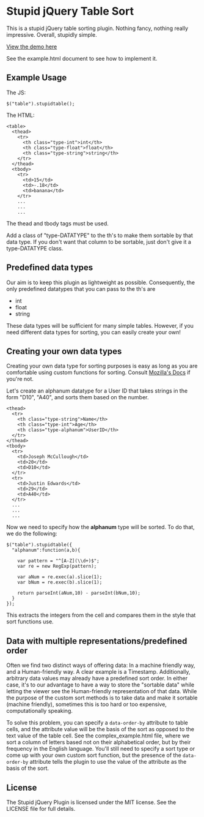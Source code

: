 Stupid jQuery Table Sort
========================

This is a stupid jQuery table sorting plugin. Nothing fancy, nothing really
impressive. Overall, stupidly simple.

[View the demo here][0]

See the example.html document to see how to implement it. 

Example Usage
-------------

The JS:

    $("table").stupidtable();

The HTML:
  
    <table>
      <thead>
        <tr>
          <th class="type-int">int</th>
          <th class="type-float">float</th>
          <th class="type-string">string</th>
        </tr>
      </thead>
      <tbody>
        <tr>
          <td>15</td>
          <td>-.18</td>
          <td>banana</td>
        </tr>
        ...
        ...
        ...

The thead and tbody tags must be used.  

Add a class of "type-DATATYPE" to the th's to make them sortable by that data
type. If you don't want that column to be sortable, just don't give it a 
type-DATATYPE class.

Predefined data types
---------------------

Our aim is to keep this plugin as lightweight as possible. Consequently, the 
only predefined datatypes that you can pass to the th's are

* int
* float
* string

These data types will be sufficient for many simple tables. However, if you need
different data types for sorting, you can easily create your own!

Creating your own data types
----------------------------

Creating your own data type  for sorting purposes is easy as long as you are 
comfortable using custom functions for sorting. Consult [Mozilla's Docs][1] 
if you're not.

[0]: http://joequery.github.com/Stupid-Table-Plugin/
[1]: https://developer.mozilla.org/en/JavaScript/Reference/Global_Objects/Array/sort

Let's create an alphanum datatype for a User ID that takes strings in the 
form "D10", "A40", and sorts them based on the number.

    <thead>
      <tr>
        <th class="type-string">Name</th>
        <th class="type-int">Age</th>
        <th class="type-alphanum">UserID</th>
      </tr>
    </thead>
    <tbody>
      <tr>
        <td>Joseph McCullough</td>
        <td>20</td>
        <td>D10</td>
      </tr>
      <tr>
        <td>Justin Edwards</td>
        <td>29</td>
        <td>A40</td>
      </tr>
      ...
      ...
      ...

Now we need to specify how the **alphanum** type will be sorted. To do that, 
we do the following:

    $("table").stupidtable({
      "alphanum":function(a,b){

        var pattern = "^[A-Z](\\d+)$";
        var re = new RegExp(pattern);

        var aNum = re.exec(a).slice(1);
        var bNum = re.exec(b).slice(1);

        return parseInt(aNum,10) - parseInt(bNum,10);
      }
    });

This extracts the integers from the cell and compares them in the style
that sort functions use.

Data with multiple representations/predefined order
---------------------------------------------------

Often we find two distinct ways of offering data: In a machine friendly way,
and a Human-friendly way. A clear example is a Timestamp. Additionally, 
arbitrary data values may already have a predefined sort order. In either case, 
it's to our advantage to have a way to store the "sortable data" while letting 
the viewer see the Human-friendly representation of that data. While the
purpose of the custom sort methods is to take data and make it sortable 
(machine friendly), sometimes this is too hard or too expensive, computationally
speaking. 

To solve this problem, you can specify a ```data-order-by``` attribute to 
table cells, and the attribute value will be the basis of the sort as opposed
to the text value of the table cell. See the complex_example.html file, where
we sort a column of letters based not on their alphabetical order, but by their
frequency in the English language. You'll still need to specify a sort type
or come up with your own custom sort function, but the presence of the
```data-order-by``` attribute tells the plugin to use the value of the 
attribute as the basis of the sort.

License
-------

The Stupid jQuery Plugin is licensed under the MIT license. See the LICENSE 
file for full details.
